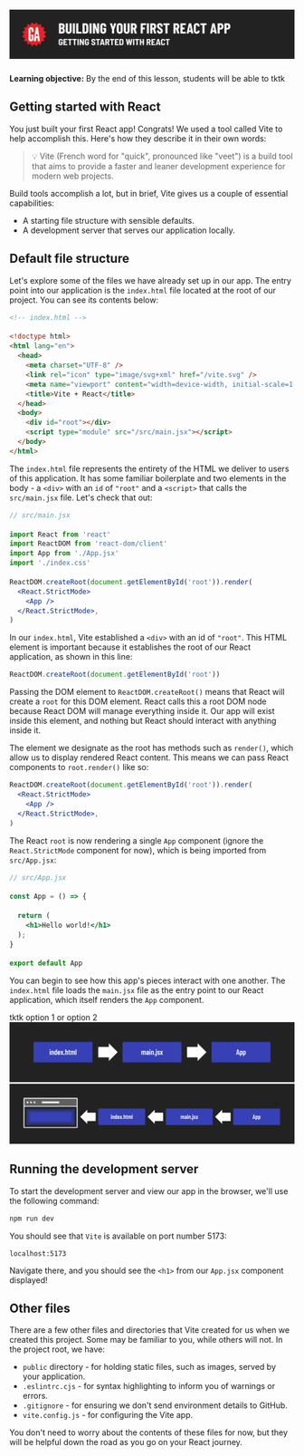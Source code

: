 # ![Building Your First React App - Getting Started with React](./assets/hero.png)

**Learning objective:** By the end of this lesson, students will be able to tktk

## Getting started with React

You just built your first React app! Congrats! We used a tool called Vite to help accomplish this. Here's how they describe it in their own words:

> 💡 Vite (French word for "quick", pronounced like "veet") is a build tool that aims to provide a faster and leaner development experience for modern web projects.

Build tools accomplish a lot, but in brief, Vite gives us a couple of essential capabilities:

- A starting file structure with sensible defaults.
- A development server that serves our application locally.

## Default file structure

Let's explore some of the files we have already set up in our app. The entry point into our application is the `index.html` file located at the root of our project. You can see its contents below:

```html
<!-- index.html -->

<!doctype html>
<html lang="en">
  <head>
    <meta charset="UTF-8" />
    <link rel="icon" type="image/svg+xml" href="/vite.svg" />
    <meta name="viewport" content="width=device-width, initial-scale=1.0" />
    <title>Vite + React</title>
  </head>
  <body>
    <div id="root"></div>
    <script type="module" src="/src/main.jsx"></script>
  </body>
</html>
```

The `index.html` file represents the entirety of the HTML we deliver to users of this application. It has some familiar boilerplate and two elements in the body - a `<div>` with an `id` of `"root"` and a `<script>` that calls the `src/main.jsx` file. Let's check that out:

```jsx
// src/main.jsx

import React from 'react'
import ReactDOM from 'react-dom/client'
import App from './App.jsx'
import './index.css'

ReactDOM.createRoot(document.getElementById('root')).render(
  <React.StrictMode>
    <App />
  </React.StrictMode>,
)
```

In our `index.html`, Vite established a `<div>` with an id of `"root"`. This HTML element is important because it establishes the root of our React application, as shown in this line: 

```jsx
ReactDOM.createRoot(document.getElementById('root'))
```

Passing the DOM element to `ReactDOM.createRoot()` means that React will create a `root` for this DOM element. React calls this a root DOM node because React DOM will manage everything inside it. Our app will exist inside this element, and nothing but React should interact with anything inside it.

The element we designate as the root has methods such as `render()`, which allow us to display rendered React content. This means we can pass React components to `root.render()` like so:

```jsx
ReactDOM.createRoot(document.getElementById('root')).render(
  <React.StrictMode>
    <App />
  </React.StrictMode>,
)
```

The React `root` is now rendering a single `App` component (ignore the `React.StrictMode` component for now), which is being imported from `src/App.jsx`: 

```jsx
// src/App.jsx

const App = () => {

  return (
    <h1>Hello world!</h1>
  );
}

export default App
```

You can begin to see how this app's pieces interact with one another. The `index.html` file loads the `main.jsx` file as the entry point to our React application, which itself renders the `App` component.

tktk option 1 or option 2
![Entry point](./assets/react-entry-point-v1.png)
![Entry point](./assets/react-entry-point-v2.png)

## Running the development server

To start the development server and view our app in the browser, we'll use the following command: 

```bash
npm run dev
```

You should see that `Vite` is available on port number 5173: 

```plaintext
localhost:5173
```

Navigate there, and you should see the `<h1>` from our `App.jsx` component displayed!

## Other files

There are a few other files and directories that Vite created for us when we created this project. Some may be familiar to you, while others will not. In the project root, we have:

- `public` directory - for holding static files, such as images, served by your application.
- `.eslintrc.cjs` - for syntax highlighting to inform you of warnings or errors.
- `.gitignore` - for ensuring we don't send environment details to GitHub.
- `vite.config.js` - for configuring the Vite app.

You don't need to worry about the contents of these files for now, but they will be helpful down the road as you go on your React journey.